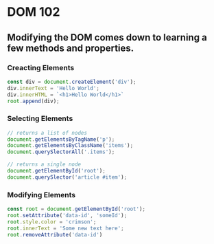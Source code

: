 # DOM 102
## Modifying the DOM comes down to learning a few methods and properties.

### Creacting Elements
```javascript
const div = document.createElement('div');
div.innerText = 'Hello World';
div.innerHTML = `<h1>Hello World</h1>`
root.append(div);

```
### Selecting Elements
```javascript
// returns a list of nodes
document.getElementsByTagName('p');
document.getElementsByClassName('items');
document.querySlectorAll('.items');

// returns a single node
document.getElementById('root');
document.querySlector('article #item');

```
### Modifying Elements
```javascript
const root = document.getElementById('root');
root.setAttribute('data-id', 'someId');
root.style.color = 'crimson';
root.innerText = 'Some new text here';
root.removeAttribute('data-id')

```


